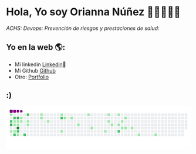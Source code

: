 # Hola, Yo soy Orianna Núñez  👋👨‍💻👩‍💻

*ACHS:*
*Devops:*
*Prevención de riesgos y prestaciones de salud:*


## Yo en la web 🌎:
- Mi linkedin <a href="https://www.linkedin.com/in/oriverhu/">Linkedin</a>💼
- Mi Github <a href="https://github.com/oriverhu">Github</a>
- Otro: <a href="https://oriverhu.herokuapp.com/">Portfolio</a>


## :)
<img align='center' src='./public/github-contribution-grid-snake.gif' width='900"'>